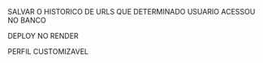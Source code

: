 SALVAR O HISTORICO DE URLS QUE DETERMINADO USUARIO ACESSOU NO BANCO

DEPLOY NO RENDER

PERFIL CUSTOMIZAVEL
